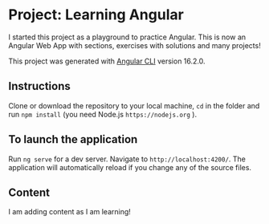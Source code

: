 # Project: Learning Angular

I started this project as a playground to practice Angular.
This is now an Angular Web App with sections, exercises with solutions and many projects!

This project was generated with [Angular CLI](https://github.com/angular/angular-cli) version 16.2.0.

## Instructions

Clone or download the repository to your local machine, `cd` in the folder and run `npm install` (you need Node.js `https://nodejs.org` ).

## To launch the application

Run `ng serve` for a dev server. Navigate to `http://localhost:4200/`. The application will automatically reload if you change any of the source files.

## Content

I am adding content as I am learning!
